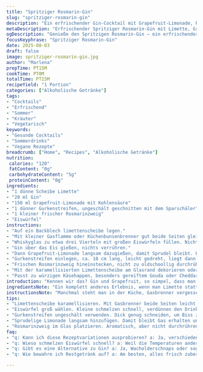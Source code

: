 ```yaml
---
title: "Spritziger Rosmarin-Gin"
slug: "spritziger-rosmarin-gin"
description: "Ein erfrischender Gin-Cocktail mit Grapefruit-Limonade, Rosmarin und Gurke. Verändert Mengen, Zutaten und Abläufe. Statt Zitrone kommt Limette ins Spiel, und Rosmarin statt Thymian bringt ein anderes Kräuteraroma. Länger leicht karamellisierte Limettenscheibe als optisches und aromatisches Highlight. Eis im Whiskyglas, zuerst Gin, dann Limetten-Grapefruit-Sprudel und Kräuter. Gurkenstreifen für Frische. Kombiniert mit pikanten Käsehäppchen. Der Fokus liegt auf sensorischen Details und praktischen Tricks, etwa mit Torche oder Gasbrenner. Ohne Eier, Gluten, Milchprodukte, Nüsse. Vegan."
metaDescription: "Erfrischender Spritziger Rosmarin-Gin mit Limette, Grapefruit-Limonade und Gurke. Perfekt für sommerliche Abende."
ogDescription: "Genieße den Spritzigen Rosmarin-Gin — ein erfrischender Cocktail mit einem Hauch von Zitrus und Kräutern."
focusKeyphrase: "Spritziger Rosmarin-Gin"
date: 2025-08-03
draft: false
image: spritziger-rosmarin-gin.jpg
author: "Marlena"
prepTime: PT15M
cookTime: PT0M
totalTime: PT15M
recipeYield: "1 Portion"
categories: ["Alkoholische Getränke"]
tags:
- "Cocktails"
- "Erfrischend"
- "Sommer"
- "Kräuter"
- "Vegetarisch"
keywords:
- "Gesunde Cocktails"
- "Sommerdrinks"
- "Vegane Rezepte"
breadcrumb: ["Home", "Recipes", "Alkoholische Getränke"]
nutrition: 
 calories: "120"
 fatContent: "0g"
 carbohydrateContent: "5g"
 proteinContent: "0g"
ingredients:
- "1 dünne Scheibe Limette"
- "20 ml Gin"
- "150 ml Grapefruit-Limonade mit Kohlensäure"
- "1 dünner Gurkenstreifen, ungeschält geschnitten mit dem Sparschäler"
- "1 kleiner frischer Rosmarinzweig"
- "Eiswürfel"
instructions:
- "Auf ein Backblech limettenscheibe legen."
- "Mit kleiner Gasflamme oder Küchenbunsenbrenner gut beide Seiten gleichmäßig leicht karamellisieren. Nicht verbrennen, lieber dunkelgolden. Ohne Brenner einfach weglassen, gibt dann neutralen frischen Limettenkick."
- "Whiskyglas zu etwa drei Vierteln mit großen Eiswürfeln füllen. Nicht klein wählen, schmilzt schneller und verwässert."
- "Gin über das Eis gießen, nichts verrühren."
- "Dann Grapefruit-Limonade langsam dazugießen, damit Sprudel bleibt. Hört man richtig sprudeln, das macht den Charakter."
- "Gurkenstreifen einlegen, ca. 10 cm lang, leicht gedreht, liegt dann dekorativ an Glaswand an."
- "Frischen Rosmarinzweig hineinstecken, nicht zu oldschoollig durchrühren, lieber Aroma sanft entfalten lassen."
- "Mit der karamellisierten Limettenscheibe am Glasrand dekorieren oder auf Eis legen, vorm Trinken leicht mit dem Finger andrücken, damit Öle sich entfalten."
- "Passt zu würzigen Käsehappen, besonders gereiftem Gouda oder Cheddar, mit etwas scharfem Popcorn als Kontrapunkt."
introduction: "Kennen wir das? Gin und Grapefruit, so simpel, dass man schnell zu einfallslos wird. Wär' schade. Statt 30 ml hier mal 20, weil milderer Gin im Spiel. Limette als Sache, leicht karamellisiert, bringt diese Röstaromen in die Zitrusnote — etwas, das ich erst vor kurzem entdeckt habe, gibt nochmal Bums. Rosmarin statt Thymin. Kräuter beeinflussen den Drink viel mehr, als man denkt. Der gurkenstreifen? Nicht gerollt, sondern flach, praktisch für Textur und Kontrast, die Süße der Gurke gleicht bittere Frische aus. Und Sprudel sollte ordentlich sprudeln, sonst ist alles lame. Dabei den Brenner nicht unbedingt, aber das Auge will auch was."
ingredientsNote: "Ein komplett anderes Erlebnis, wenn man Limette statt Zitrone nutzt, gerade bei Klassikern oft missachtet. Rosmarin damals aus Notwendigkeit, braid bei nächtlichen Versuchen geblieben, weil besser als vermutet. Gurke kleine Variation: nicht hauchdünn, sondern schafft Biss. Achtung: billige Fertiglimo killt die alte Idee. Besser wenig Zucker, auch im Gin— kein aromatisierter Cocktail aus der Flasche. Eiswürfel für die Kühlung penibel groß auswählen, weil schnell schmelzendes Eis Level undsauber macht. Schlechte Alternativen hier sind Sirup-extras oder Kräutertees als Ersatz, das kippt das ganze Konzept."
instructionsNote: "Manchmal steht man in der Küche, Gasbrenner vergessen — na gut, Limette roh rein, geht auch, nur nicht so spannend. Riesiges Eis hilft, um den Cocktail nicht sofort zu verdünnen, die Temperatur ist wichtig für das Aromenspiel — ich lege Eis und Gin getrennt, dann abschließend die Kohlensäure, nicht andersrum. Der Sprudel ist der Soundtrack, wenn der weg ist, ist der Drink tot. Gurke richtig schneiden, keine zerfledderten Ränder. Rosmarin nichts kaputt machen, sonst wird's herb. Limettenlimo langsam eingießen, um die Textur zu bewahren, vorsichtig handeln. Alles schnell, damit die frische Note bleibt, sonst trübt der Sommerdrink schneller als man denkt."
tips:
- "Limettenscheibe karamellisieren. Mit Gasbrenner beide Seiten leicht goldbraun. Aufpassen, dass nichts schwarz wird. Sonst bitter. Braucht keine lange Zeit, wenige Sekunden pro Seite. Karamell bringt Aroma. Alternativ Limette roh nutzen."
- "Eiswürfel groß wählen. Kleine schmelzen schnell, verdünnen den Drink. Große Stücke helfen, Aromen zu bewahren. Eiskalte Gläser nutzen. Vor dem Servieren bitte im Kühlschrank kühlen. Genauer arbeiten, am besten weniger Chaos im Glas."
- "Gurkenstreifen ungeschält verwenden. Dick genug schneiden, um Biss zu haben, aber nicht zu wässerig. Gurke bringt frische Note. Petersilie oder Minze als Variationen direkt in den Drink einbringen. Testen, was besser schmeckt."
- "Sprudelige Limonade langsam hinzufügen. Damit bleibt Gas erhalten und der Cocktail sprudelt schön. Wenn nicht, macht's das nicht spannend. Getränke nicht umrühren. Alles soll am Glasrand haften bleiben — Optik zählt auch."
- "Rosmarinzweig im Glas platzieren. Aromatisch, aber nicht durchrühren. Geschmack entfalten sich sanft. Kautives Aroma überdeckt andere. Kräuter sind wichtig, den richtigen nehmen. Frisch ist Pflicht."
faq:
- "q: Kann ich diese Rezeptvariationen ausprobieren? a: Ja, verschiedene Zitrusfrüchte wie Blutorange gehen auch. Limette bringt Frische, verändert alles. Grapefruit kann durch andere Limonaden ersetzt werden."
- "q: Wieso schmelzen Eiswürfel schnell? a: Weil die Temperaturen anders sind. Eis muss also richtig groß sein. Alternativ, einen Kühlschrank oder Eis sollte konstant kalt bleiben. Also besser vorbereiten."
- "q: Gibt es eine Alternative zu Gin? a: Ja, Wacholderschnaps oder sogar Wodka machen das auch gut. Geschmack schlägt manchmal die Hauptzutat. Variationen ausprobieren lohnt sich."
- "q: Wie bewahre ich Restgetränk auf? a: Am besten, alles frisch zubereiten. Dann in kühles Glas bis zum Servieren. Einige Aromen können allerdings verloren gehen — schnell trinken ist wichtig."

---
```

